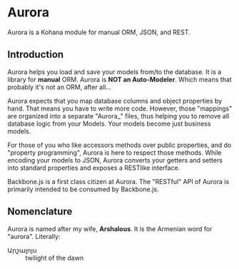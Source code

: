 # Aurora

Aurora is a Kohana module for manual ORM, JSON, and REST.

## Introduction

Aurora helps you load and save your models from/to the database. It is a library
for **manual** ORM. Aurora is **NOT an Auto-Modeler**. Which means that probably
it's not an ORM, after all...

Aurora expects that you map database columns and object properties by hand. That
means you have to write more code. However, those "mappings" are organized into
a separate "Aurora_" files, thus helping you to remove all database logic from
your Models. Your models become just business models.

For those of you who like accessors methods over public properties, and do
"property programming", Aurora is here to respect those methods. While encoding
your models to JSON, Aurora converts your getters and setters into standard
properties and exposes a RESTlike interface.

Backbone.js is a first class citizen at Aurora. The "RESTful" API of Aurora is
primarily intended to be consumed by Backbone.js.

Nomenclature
---------------

Aurora is named after my wife, **Arshalous**. It is the Armenian word for
"aurora". Literally:
<dl>
  <dt>Արշալոյս</dt>
  <dd>twilight of the dawn</dd>
</dl>
